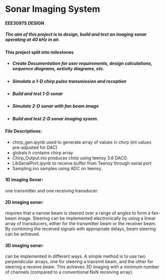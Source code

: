 # Sonar Imaging System 
#### EEE3097S DESIGN

##### The aim of this project is to design, build and test an imaging sonar operating at 40 kHz in air.

#### This project split into milestones
	
* ##### Create Documentation for user requirements, design calculations, sequence diagrams, activity diagrams, etc. 
* ##### Simulate a 1-D chirp pulse transmission and reception 
* ##### Build and test 1-D sonar
* ##### Simulate 2-D sonar with fan beam image
* ##### Build and test 2-D sonar imaging sysem.

#### File Descriptions:
 - chirp_gen.ipynb used to generate array of values in chirp (int values pre-adjusted for DAC) 
 - globals.h contains chirp array
 - Chirp_Output.ino produces chirp using teensy 3.6 DAC0. 
 - LibSerialPort.ipynb to receive buffer from Teensy through serial port
 - Sampling.ino samples using ADC on teensy.

#### 1D imaging Sonar: 
one transmitter and one receiving transducer.

#### 2D imaging sonar: 
requires that a narrow beam is steered over a range of
angles to form a fan-beam image. Steering can be implemented
electronically by using a linear array of transducers, either for the
transmitter beam or the receiver beam. By combining the received signals
with appropriate delays, beam steering can be achieved. 


#### 3D imaging sonar: 
can be implemented in different ways. A simple method
is to use two perpendicular arrays, one for steering a transmit beam, and the
other for steering a receive beam. This achieves 3D imaging with a
minimum number of channels (compared to a conventional NxN receiving
array).


